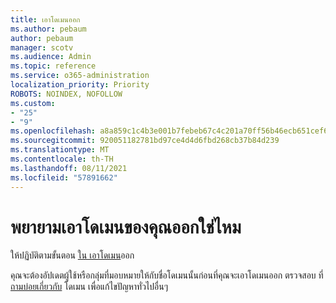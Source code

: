 ```yaml
---
title: เอาโดเมนออก
ms.author: pebaum
author: pebaum
manager: scotv
ms.audience: Admin
ms.topic: reference
ms.service: o365-administration
localization_priority: Priority
ROBOTS: NOINDEX, NOFOLLOW
ms.custom:
- "25"
- "9"
ms.openlocfilehash: a8a859c1c4b3e001b7febeb67c4c201a70ff56b46ecb651cef69d88500846626
ms.sourcegitcommit: 920051182781bd97ce4d4d6fbd268cb37b84d239
ms.translationtype: MT
ms.contentlocale: th-TH
ms.lasthandoff: 08/11/2021
ms.locfileid: "57891662"
---
```

# <a name="trying-to-remove-your-domain"></a>พยายามเอาโดเมนของคุณออกใช่ไหม

ให้ปฏิบัติตามขั้นตอน [ใน เอาโดเมน](https://docs.microsoft.com/microsoft-365/admin/get-help-with-domains/remove-a-domain)ออก
  
คุณจะต้องอัปเดตผู้ใช้หรือกลุ่มที่มอบหมายให้กับชื่อโดเมนนั้นก่อนที่คุณจะเอาโดเมนออก ตรวจสอบ ที่ [ถามบ่อยเกี่ยวกับ](https://docs.microsoft.com/microsoft-365/admin/setup/domains-faq) โดเมน เพื่อแก้ไขปัญหาทั่วไปอื่นๆ
  